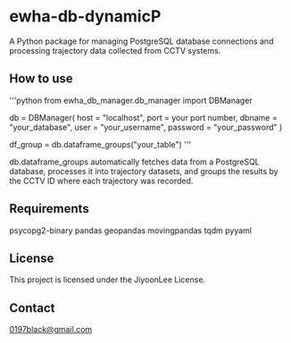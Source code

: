 # ewha-db-dynamicP

A Python package for managing PostgreSQL database connections and processing trajectory data collected from CCTV systems.


## How to use

'''python
from ewha_db_manager.db_manager import DBManager

db = DBManager(
    host = "localhost",
    port = your port number,
    dbname = "your_database",
    user = "your_username",
    password = "your_password"
)

df_group = db.dataframe_groups("your_table")
'''

db.dataframe_groups automatically fetches data from a PostgreSQL database, processes it into trajectory datasets, and groups the results by the CCTV ID where each trajectory was recorded.

## Requirements

psycopg2-binary
pandas
geopandas
movingpandas
tqdm
pyyaml

## License
This project is licensed under the JiyoonLee License.

## Contact
0197black@gmail.com
